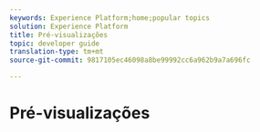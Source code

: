 ```yaml
---
keywords: Experience Platform;home;popular topics
solution: Experience Platform
title: Pré-visualizações
topic: developer guide
translation-type: tm+mt
source-git-commit: 9817105ec46098a8be99992cc6a962b9a7a696fc

---
```



# Pré-visualizações
